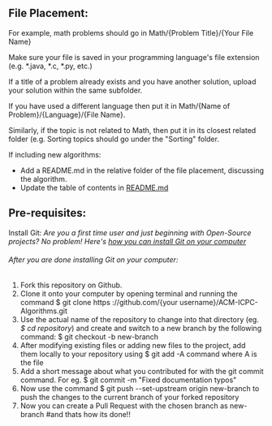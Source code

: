## File Placement: 

For example, math problems should go in Math/{Problem Title}/{Your File Name}

Make sure your file is saved in your programming language's file extension (e.g. *.java, *.c, *.py, etc.) 

If a title of a problem already exists and you have another solution, upload your solution within the same subfolder.

If you have used a different language then put it in Math/{Name of Problem}/{Language}/{File Name}. 

Similarly, if the topic is not related to Math, then put it in its closest related folder (e.g. Sorting topics should go under the "Sorting" folder.   


If including new algorithms: 
* Add a README.md in the relative folder of the file placement, discussing the algorithm. 
* Update the table of contents in [README.md](https://github.com/matthewsamuel95/ACM-ICPC-Algorithms/blob/master/README.md)


## Pre-requisites:
Install Git: 
*Are you a first time user and just beginning with Open-Source projects? No problem! Here's [how you can install Git on your computer](https://www.digitalocean.com/community/tutorials/how-to-contribute-to-open-source-getting-started-with-git)*
###### After you are done installing Git on your computer:
1. Fork this repository on Github.
2. Clone it onto your computer by opening terminal and running the command $ git clone https ://github.com/{your username}/ACM-ICPC-Algorithms.git
3. Use the actual name of the repository to change into that directory (eg. *$ cd repository*) and create and switch to a new branch by the following command: $ git checkout -b new-branch
4. After modifying existing files or adding new files to the project, add them locally to your repository using $ git add -A command where A is the file
5. Add a short message about what you contributed for with the git commit command. For eg. $ git commit -m "Fixed documentation typos"
6. Now use the command $ git push --set-upstream origin new-branch to push the changes to the current branch of your forked repository
7. Now you can create a Pull Request with the chosen branch as new-branch
#and thats how its done!!